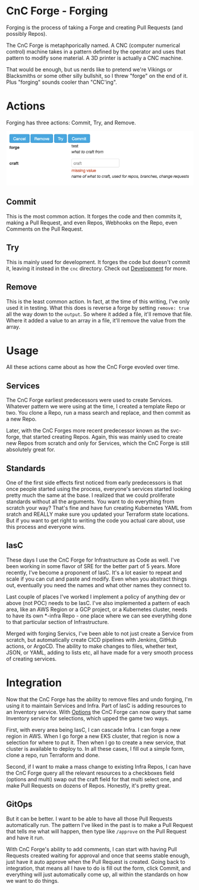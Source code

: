 # CnC Forge - Forging

Forging is the process of taking a Forge and creating Pull Requests (and possibly Repos).

The CnC Forge is metaphporically named. A CNC (computer numerical control) machine takes in a pattern
defined by the operator and uses that pattern to modify sone material. A 3D printer is actually a CNC
machine.

That would be enough, but us nerds like to pretend we're Vikings or Blacksmiths or some other silly
bullshit, so I threw "forge" on the end of it. Plus "forging" sounds cooler than "CNC'ing".

# Actions

Forging has three actions: Commit, Try, and Remove.

![forging](img/forging.png)

## Commit

This is the most common action. It forges the code and then commits it, making a Pull Request, and
even Repos, Webhooks on the Repo, even Comments on the Pull Request.

## Try

This is mainly used for development. It forges the code but doesn't commit it, leaving it instead in
the `cnc` directory. Check out [Development](Development.md) for more.

## Remove

This is the least common action. In fact, at the time of this writing, I've only used it in testing.
What this does is reverse a forge by setting `remove: true` all the way down to the `output`. So where
it added a file, it'll remove that file. Where it added a value to an array in a file, it'll remove
the value from the array.

# Usage

All these actions came about as how the CnC Forge evovled over time.

## Services

The CnC Forge earliest predecessors were used to create Services. Whatever pattern we were using
at the time, I created a template Repo or two. You clone a Repo, run a mass search and replace, and
then commit as a new Repo.

Later, with the CnC Forges more recent predecessor known as the svc-forge, that started creating
Repos. Again, this was mainly used to create new Repos from scratch and only for Services, which the
CnC Forge is still absolutely great for.

## Standards

One of the first side effects first noticed from early predecessors is that once people started using the
process, everyone's services started looking pretty much the same at the base. I realized that we
could proliferate standards without all the arguments. You want to do everything from scratch your
way? That's fine and have fun creating Kubernetes YAML from sratch and REALLY make sure you updated
your Terraform state locations. But if you want to get right to writing the code you actual care about,
use this process and everyone wins.

## IasC

These days I use the CnC Forge for Infrastructure as Code as well. I've been working in some flavor
of SRE for the better part of 5 years. More recently, I've become a proponent of IasC. It's a lot
easier to repeat and scale if you can cut and paste and modify. Even when you abstract things out,
eventually you need the names and what other names they connect to.

Last couple of places I've worked I implement a policy of anything dev or above (not POC) needs to
be IasC. I've also implemented a pattern of each area, like an AWS Region or a GCP project, or a
Kubernetes cluster, needs to have its own *-infra Repo - one place where we can see everythihg
done to that particular section of Infrastructure.

Merged with forging Servics, I've been able to not just create a Service from scratch, but
automatically create CICD pipelines with Jenkins, GitHub actions, or ArgoCD. The ability to make
changes to files, whether text, JSON, or YAML, adding to lists etc, all have made for a very smooth
process of creating services.

# Integration

Now that the CnC Forge has the ability to remove files and undo forging, I'm using it to maintain
Services and Infra. Part of IasC is adding resources to an Inventory service. With [Options](Options.md)
the CnC Forge can now query that same Inventory service for selections, which upped the game two ways.

First, with every area being IasC, I can cascade Infra. I can forge a new region in AWS. When I go
forge a new EKS cluster, that region is now a selection for where to put it. Then when I go to create
a new service, that cluster is available to deploy to. In all these cases, I fill out a simple form,
clone a repo, run Terraform and done.

Second, if I want to make a mass change to existing Infra Repos, I can have the CnC Forge query all
the relevant resources to a checkboxes field (options and multi) swap out the craft field for that
multi select one, and make Pull Requests on dozens of Repos. Honestly, it's pretty great.

## GitOps

But it can be better. I want to be able to have all those Pull Requests automatically run. The pattern
I've liked in the past is to make a Pull Request that tells me what will happen, then type like
`/approve` on the Pull Request and have it run.

With CnC Forge's ability to add comments, I can start with having Pull Requests created waiting for
approval and once that seems stable enough, just have it auto approve when the Pull Request is created.
Going back to integration, that means all I have to do is fill out the form, click Commit, and everything
will just automatically come up, all within the standards on how we want to do things.
